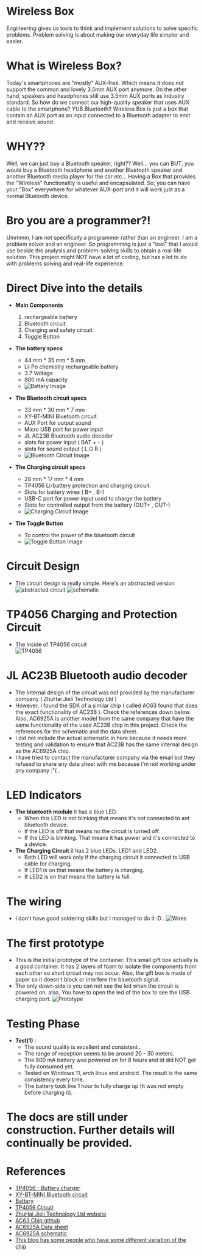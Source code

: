 # Wireless Box 
Engineering gives us tools to think and implement solutions to solve specific problems. Problem solving is about making our everyday life simpler and easier. 

# What is Wireless Box? 
Today's smartphones are "mostly" AUX-free. Which means it does not support the common and lovely 3.5mm AUX port anymore. On the other hand, speakers and headphones still use 3.5mm AUX ports as industry standard.
So how do we connect our high-quality speaker that uses AUX cable to the smartphone? YUB Bluetooth!! Wireless Box is just a box that contain an AUX port as an input connected to a Bluetooth adapter to emit and receive sound. 

# WHY?? 
Well, we can just buy a Bluetooth speaker, right?? Well... you can BUT, you would buy a Bluetooth headphone and another Bluetooth speaker and another Bluetooth media player for the car etc... Having a Box that provides the "Wireless" functionality is useful and encapsulated. So, you can have your "Box" everywhere for whatever AUX-port and it will work just as a normal Bluetooth device. 

# Bro you are a programmer?!
Ummmm, I am not specifically a programmer rather than an engineer. I am a problem solver and an engineer. So programming is just a "tool" that I would use beside the analysis and problem-solving skills to obtain a real-life solution. This project might NOT have a lot of coding, but has a lot to do with problems solving and real-life experience.

# Direct Dive into the details
  * **Main Components**
      1. rechargeable battery
      2. Bluetooth circuit
      3. Charging and safety circuit
      4. Toggle Button

  * **The battery specs**
    * 44 mm * 35 mm * 5 mm 
    * Li-Po chemistry rechargeable battery
    * 3.7 Voltage
    * 800 mA capacity
    * ![Battery Image](./images/battary.jpg)
      
  * **The Bluetooth circuit specs** 
    * 33 mm * 30 mm * 7 mm 
    * XY-BT-MINI Bluetooth circuit
    * AUX Port for output sound 
    * Micro USB port for power input
    * JL AC23B Bluetooth audio decoder
    * slots for power input ( BAT + - )
    * slots for sound output ( L G R )
    * ![Bluetooth Circuit Image](./images/bluetoothChip.jpg)
   
  * **The Charging circuit specs**
    * 28 mm * 17 mm * 4 mm
    * TP4056 Li-battery protection and charging circuit.
    * Slots for battery wires ( B+ , B-)
    * USB-C port for power input used to charge the battery
    * Slots for controlled output from the battery (OUT+ , OUT-)
    * ![Charging Circuit Image](./images/battaryCharger.jpg)

  * **The Toggle Button** 
    * To control the power of the bluetooth circuit
    * ![Toggle Button Image](./images/switch.jpg)

# Circuit Design
  * The circuit design is really simple. Here's an abstracted version 
  ![abstracted circuit ](./images/abs%20circuit.jpg)
  ![schematic](./images/scematic.jpg)

# TP4056 Charging and Protection Circuit
  * The inside of TP4056 circuit  
  ![TP4056](./images/TP4056.png)

# JL AC23B Bluetooth audio decoder
  * The Internal design of the circuit was not provided by the manufacturer company ( ZhuHai Jieli Technology Ltd ) 
  * However, I found the SDK of a similar chip ( called AC63 found that does the exact functionality of AC23B  ). Check the references down below. Also, AC6925A is another model from the same company that have the same functionality of the used AC23B chip in this project. Check the references for the schematic and the data sheet.
  * I did not include the actual schematic in here because it needs more testing and validation to ensure that AC23B has the same internal design as the AC6925A chip.
  * I have tried to contact the manufacturer company via the email but they refused to share any data sheet with me because i'm not working under any company :"( .

# LED Indicators
  * **The bluetooth module** it has a blue LED.
    * When this LED is not blinking that means it's not connected to ant bluetooth device. 
    * If the LED is off that means no the circuit is turned off.
    * If the LED is blinking. That means it has power and it's connected to a device.   
  * **The Charging Circuit** it has 2 blue LEDs. LED1 and LED2.
    * Both LED will work only if the charging circuit it connected to USB cable for charging.
    * If LED1 is on that means the battery is charging.
    * If LED2 is on that means the battery is full.

# The wiring 
  * I don't have good soldering skills but I managed to do it :D .
  ![Wires](./images/circuit%20wires.jpg)

# The first prototype 
  * This is the initial prototype of the container. This small gift box actually is a good container. It has 2 layers of foam to isolate the 
    components from each other so short circuit may not occur. Also, the gift box is made of paper so it doesn't block or interfere the bluetooth signal.
  * The only down-side is you can not see the led when the circuit is powered on. also, You have to open the led of the box to see the USB charging port.
  ![Prototype](./images/first%20prototype.jpg)

# Testing Phase
  * **Test(1)** : 
    * The sound quality is excellent and consistent .
    * The range of reception seems to be around 20 - 30 meters. 
    * The 800 mA battery was powered on for 8 hours and id did NOT get fully consumed yet.
    * Tested on Windows 11, arch linux and android. The result is the same consistency every time. 
    * The battery took like 1 hour to fully charge up (It was not empty before charging it). 

# The docs are still under construction. Further details will continually be provided.


# References
  * [TP4056 - Buttery charger](https://ram-e-shop.com/product/lithium-battery-charger-module-1a-tp4056-with-battery-protection-usb-type-c/)
  * [XY-BT-MINI Bluetooth circuit](https://www.amazon.eg/gp/product/B0B8KVX51R/ref=ox_sc_act_title_3?smid=A264BKS0ISFRYD&psc=1&language=ar_AE)
  * [Battery](https://ram-e-shop.com/product/bt-063443p-800mah/)
  * [TP4056 Circuit](https://oshwlab.com/Little_Arc/TP4056)
  * [ZhuHai Jieli Technology Ltd website ](https://www.zh-jieli.com/)
  * [AC63 Chip github](https://github.com/Jieli-Tech/fw-AC63_BT_SDK)
  * [AC6925A Data sheet](https://www.eevblog.com/forum/projects/jl-bluetooth-ic-id/?action=dlattach;attach=1812691;PHPSESSID=tiv80vadn9dtolugd531mf4f1c)
  * [AC6925A schematic](https://www.eevblog.com/forum/projects/jl-bluetooth-ic-id/?action=dlattach;attach=1812676;PHPSESSID=tiv80vadn9dtolugd531mf4f1c)
  * [This blog has some people who have some different variation of the chip](https://www.eevblog.com/forum/projects/jl-bluetooth-ic-id/)